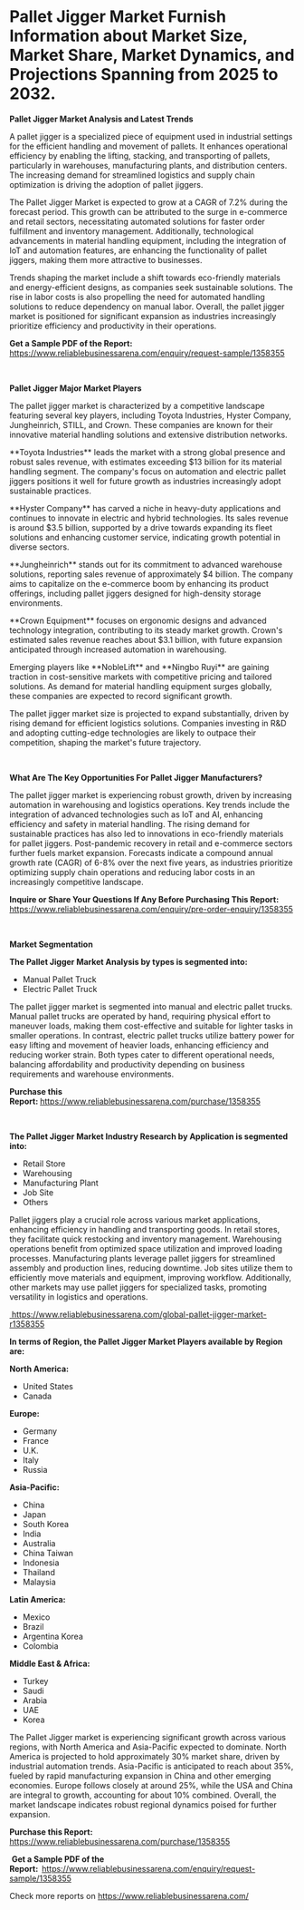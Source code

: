 <p><h1>Pallet Jigger Market Furnish Information about Market Size, Market Share, Market Dynamics, and Projections Spanning from 2025 to 2032.</h1></p><p><strong>Pallet Jigger Market Analysis and Latest Trends</strong></p>
<p><p>A pallet jigger is a specialized piece of equipment used in industrial settings for the efficient handling and movement of pallets. It enhances operational efficiency by enabling the lifting, stacking, and transporting of pallets, particularly in warehouses, manufacturing plants, and distribution centers. The increasing demand for streamlined logistics and supply chain optimization is driving the adoption of pallet jiggers.</p><p>The Pallet Jigger Market is expected to grow at a CAGR of 7.2% during the forecast period. This growth can be attributed to the surge in e-commerce and retail sectors, necessitating automated solutions for faster order fulfillment and inventory management. Additionally, technological advancements in material handling equipment, including the integration of IoT and automation features, are enhancing the functionality of pallet jiggers, making them more attractive to businesses.</p><p>Trends shaping the market include a shift towards eco-friendly materials and energy-efficient designs, as companies seek sustainable solutions. The rise in labor costs is also propelling the need for automated handling solutions to reduce dependency on manual labor. Overall, the pallet jigger market is positioned for significant expansion as industries increasingly prioritize efficiency and productivity in their operations.</p></p>
<p><strong>Get a Sample PDF of the Report:&nbsp;</strong> <a href="https://www.reliablebusinessarena.com/enquiry/request-sample/1358355?utm_campaign=2189&utm_medium=2&utm_source=Github&utm_content=ia&utm_term=08042025&utm_id=pallet-jigger">https://www.reliablebusinessarena.com/enquiry/request-sample/1358355</a></p>
<p>&nbsp;</p>
<p><strong>Pallet Jigger Major Market Players</strong></p>
<p><p>The pallet jigger market is characterized by a competitive landscape featuring several key players, including Toyota Industries, Hyster Company, Jungheinrich, STILL, and Crown. These companies are known for their innovative material handling solutions and extensive distribution networks.</p><p>**Toyota Industries** leads the market with a strong global presence and robust sales revenue, with estimates exceeding $13 billion for its material handling segment. The company's focus on automation and electric pallet jiggers positions it well for future growth as industries increasingly adopt sustainable practices.</p><p>**Hyster Company** has carved a niche in heavy-duty applications and continues to innovate in electric and hybrid technologies. Its sales revenue is around $3.5 billion, supported by a drive towards expanding its fleet solutions and enhancing customer service, indicating growth potential in diverse sectors.</p><p>**Jungheinrich** stands out for its commitment to advanced warehouse solutions, reporting sales revenue of approximately $4 billion. The company aims to capitalize on the e-commerce boom by enhancing its product offerings, including pallet jiggers designed for high-density storage environments.</p><p>**Crown Equipment** focuses on ergonomic designs and advanced technology integration, contributing to its steady market growth. Crown's estimated sales revenue reaches about $3.1 billion, with future expansion anticipated through increased automation in warehousing.</p><p>Emerging players like **NobleLift** and **Ningbo Ruyi** are gaining traction in cost-sensitive markets with competitive pricing and tailored solutions. As demand for material handling equipment surges globally, these companies are expected to record significant growth.</p><p>The pallet jigger market size is projected to expand substantially, driven by rising demand for efficient logistics solutions. Companies investing in R&D and adopting cutting-edge technologies are likely to outpace their competition, shaping the market's future trajectory.</p></p>
<p>&nbsp;</p>
<p><strong>What Are The Key Opportunities For Pallet Jigger Manufacturers?</strong></p>
<p><p>The pallet jigger market is experiencing robust growth, driven by increasing automation in warehousing and logistics operations. Key trends include the integration of advanced technologies such as IoT and AI, enhancing efficiency and safety in material handling. The rising demand for sustainable practices has also led to innovations in eco-friendly materials for pallet jiggers. Post-pandemic recovery in retail and e-commerce sectors further fuels market expansion. Forecasts indicate a compound annual growth rate (CAGR) of 6-8% over the next five years, as industries prioritize optimizing supply chain operations and reducing labor costs in an increasingly competitive landscape.</p></p>
<p><strong>Inquire or Share Your Questions If Any Before Purchasing This Report:</strong> <a href="https://www.reliablebusinessarena.com/enquiry/pre-order-enquiry/1358355?utm_campaign=2189&utm_medium=2&utm_source=Github&utm_content=ia&utm_term=08042025&utm_id=pallet-jigger">https://www.reliablebusinessarena.com/enquiry/pre-order-enquiry/1358355</a></p>
<p>&nbsp;</p>
<p><strong>Market Segmentation</strong></p>
<p><strong>The Pallet Jigger Market Analysis by types is segmented into:</strong></p>
<p><ul><li>Manual Pallet Truck</li><li>Electric Pallet Truck</li></ul></p>
<p><p>The pallet jigger market is segmented into manual and electric pallet trucks. Manual pallet trucks are operated by hand, requiring physical effort to maneuver loads, making them cost-effective and suitable for lighter tasks in smaller operations. In contrast, electric pallet trucks utilize battery power for easy lifting and movement of heavier loads, enhancing efficiency and reducing worker strain. Both types cater to different operational needs, balancing affordability and productivity depending on business requirements and warehouse environments.</p></p>
<p><strong>Purchase this Report:&nbsp;</strong><a href="https://www.reliablebusinessarena.com/purchase/1358355?utm_campaign=2189&utm_medium=2&utm_source=Github&utm_content=ia&utm_term=08042025&utm_id=pallet-jigger">https://www.reliablebusinessarena.com/purchase/1358355</a></p>
<p>&nbsp;</p>
<p><strong>The Pallet Jigger Market Industry Research by Application is segmented into:</strong></p>
<p><ul><li>Retail Store</li><li>Warehousing</li><li>Manufacturing Plant</li><li>Job Site</li><li>Others</li></ul></p>
<p><p>Pallet jiggers play a crucial role across various market applications, enhancing efficiency in handling and transporting goods. In retail stores, they facilitate quick restocking and inventory management. Warehousing operations benefit from optimized space utilization and improved loading processes. Manufacturing plants leverage pallet jiggers for streamlined assembly and production lines, reducing downtime. Job sites utilize them to efficiently move materials and equipment, improving workflow. Additionally, other markets may use pallet jiggers for specialized tasks, promoting versatility in logistics and operations.</p></p>
<p><a href="https://www.reliablebusinessarena.com/global-pallet-jigger-market-r1358355?utm_campaign=2189&utm_medium=2&utm_source=Github&utm_content=ia&utm_term=08042025&utm_id=pallet-jigger">&nbsp;https://www.reliablebusinessarena.com/global-pallet-jigger-market-r1358355</a></p>
<p><strong>In terms of Region, the Pallet Jigger Market Players available by Region are:</strong></p>
<p>
    <p> <strong> North America: </strong>
        <ul>
            <li>United States</li>
            <li>Canada</li>
        </ul>
        </p> 
    <p> <strong> Europe: </strong>
        <ul>
            <li>Germany</li>
            <li>France</li>
            <li>U.K.</li>
            <li>Italy</li>
            <li>Russia</li>
        </ul>
        </p> 
    <p> <strong> Asia-Pacific: </strong>
        <ul>
            <li>China</li>
            <li>Japan</li>
            <li>South Korea</li>
            <li>India</li>
            <li>Australia</li>
            <li>China Taiwan</li>
            <li>Indonesia</li>
            <li>Thailand</li>
            <li>Malaysia</li>
        </ul>
        </p> 
    <p> <strong> Latin America: </strong>
        <ul>
            <li>Mexico</li>
            <li>Brazil</li>
            <li>Argentina Korea</li>
            <li>Colombia</li>
        </ul>
        </p> 
    <p> <strong> Middle East & Africa: </strong>
        <ul>
            <li>Turkey</li>
            <li>Saudi</li>
            <li>Arabia</li>
            <li>UAE</li>
            <li>Korea</li>
        </ul>
    </p>
    </p>
<p><p>The Pallet Jigger market is experiencing significant growth across various regions, with North America and Asia-Pacific expected to dominate. North America is projected to hold approximately 30% market share, driven by industrial automation trends. Asia-Pacific is anticipated to reach about 35%, fueled by rapid manufacturing expansion in China and other emerging economies. Europe follows closely at around 25%, while the USA and China are integral to growth, accounting for about 10% combined. Overall, the market landscape indicates robust regional dynamics poised for further expansion.</p></p>
<p><strong>Purchase this Report: </strong><a href="https://www.reliablebusinessarena.com/purchase/1358355?utm_campaign=2189&utm_medium=2&utm_source=Github&utm_content=ia&utm_term=08042025&utm_id=pallet-jigger">https://www.reliablebusinessarena.com/purchase/1358355</a></p>
<p>&nbsp;<strong>Get a Sample PDF of the Report:&nbsp;&nbsp;</strong><a href="https://www.reliablebusinessarena.com/enquiry/request-sample/1358355?utm_campaign=2189&utm_medium=2&utm_source=Github&utm_content=ia&utm_term=08042025&utm_id=pallet-jigger">https://www.reliablebusinessarena.com/enquiry/request-sample/1358355</a></p>
<p><strong></strong></p>
<p>Check more reports on <a href="https://www.reliablebusinessarena.com/?utm_campaign=2189&utm_medium=2&utm_source=Github&utm_content=ia&utm_term=08042025&utm_id=pallet-jigger">https://www.reliablebusinessarena.com/</a></p>